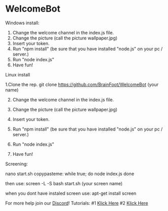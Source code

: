 # WelcomeBot
Windows install:
1. Change the welcome channel in the index.js file.
2. Change the picture (call the picture wallpaper.jpg)
3. Insert your token.
4. Run "npm install"
(be sure that you have installed "node.js" on your pc / server.)
5. Run "node index.js"
6. Have fun!

Linux install

1.Clone the rep.
git clone https://github.com/BrainFoot/WelcomeBot (your name)

2. Change the welcome channel in the index.js file.

3. Change the picture (call the picture wallpaper.jpg)

4. Insert your token.

5. Run "npm install"
(be sure that you have installed "node.js" on your pc / server.)

6. Run "node index.js"

7. Have fun!

Screening:

nano start.sh
copypasteme:
while true; do
    node index.js
done

then use:
screen -L -S bash start.sh (your screen name)

when you dont have instaled screen use:
apt-get install screen

For more help join our [Discord](https://discord.gg/GsxjQsj)!
Tutorials:
#1 [Klick Here](https://youtu.be/TvLObBezzfw)
#2 [Klick Here]()
